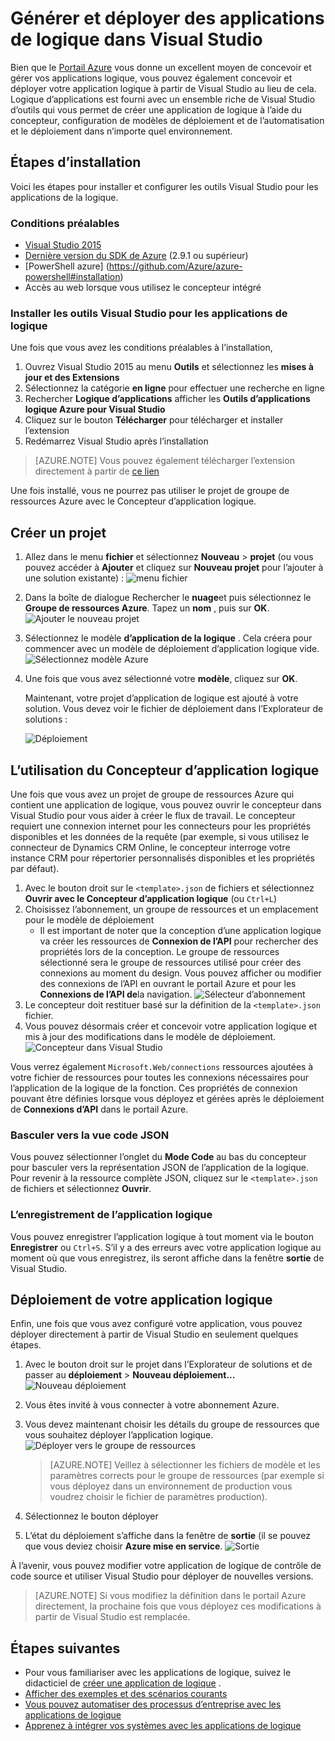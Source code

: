<properties 
    pageTitle="Créez des applications de logique dans Visual Studio | Microsoft Azure" 
    description="Créez un projet dans Visual Studio pour créer et déployer votre application logique." 
    authors="jeffhollan" 
    manager="erikre" 
    editor="" 
    services="logic-apps" 
    documentationCenter=""/>

<tags
    ms.service="logic-apps"
    ms.workload="integration"
    ms.tgt_pltfrm="na"
    ms.devlang="na"
    ms.topic="article"
    ms.date="10/18/2016"
    ms.author="jehollan"/> 
    
# <a name="build-and-deploy-logic-apps-in-visual-studio"></a>Générer et déployer des applications de logique dans Visual Studio

Bien que le [Portail Azure](https://portal.azure.com/) vous donne un excellent moyen de concevoir et gérer vos applications logique, vous pouvez également concevoir et déployer votre application logique à partir de Visual Studio au lieu de cela.  Logique d’applications est fourni avec un ensemble riche de Visual Studio d’outils qui vous permet de créer une application de logique à l’aide du concepteur, configuration de modèles de déploiement et de l’automatisation et le déploiement dans n’importe quel environnement.  

## <a name="installation-steps"></a>Étapes d’installation

Voici les étapes pour installer et configurer les outils Visual Studio pour les applications de la logique.

### <a name="prerequisites"></a>Conditions préalables

- [Visual Studio 2015](https://www.visualstudio.com/downloads/download-visual-studio-vs.aspx)
- [Dernière version du SDK de Azure](https://azure.microsoft.com/downloads/) (2.9.1 ou supérieur)
- [PowerShell azure] (https://github.com/Azure/azure-powershell#installation)
- Accès au web lorsque vous utilisez le concepteur intégré

### <a name="install-visual-studio-tools-for-logic-apps"></a>Installer les outils Visual Studio pour les applications de logique

Une fois que vous avez les conditions préalables à l’installation, 

1. Ouvrez Visual Studio 2015 au menu **Outils** et sélectionnez les **mises à jour et des Extensions**
1. Sélectionnez la catégorie **en ligne** pour effectuer une recherche en ligne
1. Rechercher **Logique d’applications** afficher les **Outils d’applications logique Azure pour Visual Studio**
1. Cliquez sur le bouton **Télécharger** pour télécharger et installer l’extension
1. Redémarrez Visual Studio après l’installation

> [AZURE.NOTE] Vous pouvez également télécharger l’extension directement à partir de [ce lien](https://visualstudiogallery.msdn.microsoft.com/e25ad307-46cf-412e-8ba5-5b555d53d2d9)

Une fois installé, vous ne pourrez pas utiliser le projet de groupe de ressources Azure avec le Concepteur d’application logique.

## <a name="create-a-project"></a>Créer un projet

1. Allez dans le menu **fichier** et sélectionnez **Nouveau** >  **projet** (ou vous pouvez accéder à **Ajouter** et cliquez sur **Nouveau projet** pour l’ajouter à une solution existante) :  ![menu fichier](./media/app-service-logic-deploy-from-vs/filemenu.png)

1. Dans la boîte de dialogue Rechercher le **nuage**et puis sélectionnez le **Groupe de ressources Azure**. Tapez un **nom** , puis sur **OK**.
    ![Ajouter le nouveau projet](./media/app-service-logic-deploy-from-vs/addnewproject.png)

1. Sélectionnez le modèle **d’application de la logique** . Cela créera pour commencer avec un modèle de déploiement d’application logique vide.
    ![Sélectionnez modèle Azure](./media/app-service-logic-deploy-from-vs/selectazuretemplate.png)

1. Une fois que vous avez sélectionné votre **modèle**, cliquez sur **OK**.

    Maintenant, votre projet d’application de logique est ajouté à votre solution. Vous devez voir le fichier de déploiement dans l’Explorateur de solutions :  

    ![Déploiement](./media/app-service-logic-deploy-from-vs/deployment.png)

## <a name="using-the-logic-app-designer"></a>L’utilisation du Concepteur d’application logique

Une fois que vous avez un projet de groupe de ressources Azure qui contient une application de logique, vous pouvez ouvrir le concepteur dans Visual Studio pour vous aider à créer le flux de travail.  Le concepteur requiert une connexion internet pour les connecteurs pour les propriétés disponibles et les données de la requête (par exemple, si vous utilisez le connecteur de Dynamics CRM Online, le concepteur interroge votre instance CRM pour répertorier personnalisés disponibles et les propriétés par défaut).

1. Avec le bouton droit sur le `<template>.json` de fichiers et sélectionnez **Ouvrir avec le Concepteur d’application logique** (ou `Ctrl+L`)
1. Choisissez l’abonnement, un groupe de ressources et un emplacement pour le modèle de déploiement
    - Il est important de noter que la conception d’une application logique va créer les ressources de **Connexion de l’API** pour rechercher des propriétés lors de la conception.  Le groupe de ressources sélectionné sera le groupe de ressources utilisé pour créer des connexions au moment du design.  Vous pouvez afficher ou modifier des connexions de l’API en ouvrant le portail Azure et pour les **Connexions de l’API de**la navigation.
    ![Sélecteur d’abonnement](./media/app-service-logic-deploy-from-vs/designer_picker.png)
1. Le concepteur doit restituer basé sur la définition de la `<template>.json` fichier.
1. Vous pouvez désormais créer et concevoir votre application logique et mis à jour des modifications dans le modèle de déploiement.
    ![Concepteur dans Visual Studio](./media/app-service-logic-deploy-from-vs/designer_in_vs.png)

Vous verrez également `Microsoft.Web/connections` ressources ajoutées à votre fichier de ressources pour toutes les connexions nécessaires pour l’application de la logique de la fonction.  Ces propriétés de connexion pouvant être définies lorsque vous déployez et gérées après le déploiement de **Connexions d’API** dans le portail Azure.

### <a name="switching-to-the-json-code-view"></a>Basculer vers la vue code JSON

Vous pouvez sélectionner l’onglet du **Mode Code** au bas du concepteur pour basculer vers la représentation JSON de l’application de la logique.  Pour revenir à la ressource complète JSON, cliquez sur le `<template>.json` de fichiers et sélectionnez **Ouvrir**.

### <a name="saving-the-logic-app"></a>L’enregistrement de l’application logique

Vous pouvez enregistrer l’application logique à tout moment via le bouton **Enregistrer** ou `Ctrl+S`.  S’il y a des erreurs avec votre application logique au moment où que vous enregistrez, ils seront affiche dans la fenêtre **sortie** de Visual Studio.

## <a name="deploying-your-logic-app"></a>Déploiement de votre application logique

Enfin, une fois que vous avez configuré votre application, vous pouvez déployer directement à partir de Visual Studio en seulement quelques étapes. 

1. Avec le bouton droit sur le projet dans l’Explorateur de solutions et de passer au **déploiement** > **Nouveau déploiement...** 
     ![Nouveau déploiement](./media/app-service-logic-deploy-from-vs/newdeployment.png)

2. Vous êtes invité à vous connecter à votre abonnement Azure. 

3. Vous devez maintenant choisir les détails du groupe de ressources que vous souhaitez déployer l’application logique. 
    ![Déployer vers le groupe de ressources](./media/app-service-logic-deploy-from-vs/deploytoresourcegroup.png)

     > [AZURE.NOTE]    Veillez à sélectionner les fichiers de modèle et les paramètres corrects pour le groupe de ressources (par exemple si vous déployez dans un environnement de production vous voudrez choisir le fichier de paramètres production). 
4. Sélectionnez le bouton déployer
 
    
6. L’état du déploiement s’affiche dans la fenêtre de **sortie** (il se pouvez que vous deviez choisir **Azure mise en service**. 
    ![Sortie](./media/app-service-logic-deploy-from-vs/output.png)

À l’avenir, vous pouvez modifier votre application de logique de contrôle de code source et utiliser Visual Studio pour déployer de nouvelles versions. 

> [AZURE.NOTE] Si vous modifiez la définition dans le portail Azure directement, la prochaine fois que vous déployez ces modifications à partir de Visual Studio est remplacée.

## <a name="next-steps"></a>Étapes suivantes

- Pour vous familiariser avec les applications de logique, suivez le didacticiel de [créer une application de logique](app-service-logic-create-a-logic-app.md) .  
- [Afficher des exemples et des scénarios courants](app-service-logic-examples-and-scenarios.md)
- [Vous pouvez automatiser des processus d’entreprise avec les applications de logique](http://channel9.msdn.com/Events/Build/2016/T694) 
- [Apprenez à intégrer vos systèmes avec les applications de logique](http://channel9.msdn.com/Events/Build/2016/P462)